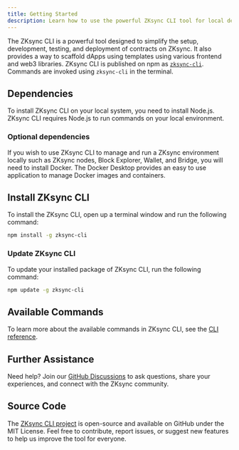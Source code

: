```yaml
---
title: Getting Started
description: Learn how to use the powerful ZKsync CLI tool for local development.
---
```


The ZKsync CLI is a powerful tool designed to simplify the setup, development, testing, and deployment of contracts on ZKsync.
It also provides a way to scaffold dApps using templates using various frontend and web3 libraries.
ZKsync CLI is published on npm as [`zksync-cli`](https://www.npmjs.com/package/zksync-cli).
Commands are invoked using `zksync-cli` in the terminal.

## Dependencies

To install ZKsync CLI on your local system, you need to install Node.js.
ZKsync CLI requires Node.js to run commands on your local environment.

### Optional dependencies

If you wish to use ZKsync CLI to manage and run a ZKsync environment locally such as ZKsync nodes,
Block Explorer, Wallet, and Bridge, you will need to install Docker.
The Docker Desktop provides an easy to use application to manage Docker images and containers.

## Install ZKsync CLI
To install the ZKsync CLI, open up a terminal window and run the following command:

```sh
npm install -g zksync-cli
```

### Update ZKsync CLI

To update your installed package of ZKsync CLI, run the following command:

```sh
npm update -g zksync-cli
```

## Available Commands

To learn more about the available commands in ZKsync CLI, see the [CLI reference](/build/zksync-cli/cli-reference).

## Further Assistance

Need help? Join our [GitHub Discussions](%%zk_git_repo_zksync-developers%%/discussions/)
to ask questions, share your experiences, and connect with the ZKsync community.

## Source Code

The [ZKsync CLI project](%%zk_git_repo_zksync-cli%%)
is open-source and available on GitHub under the MIT License.
Feel free to contribute, report issues, or suggest new features to help us improve the tool for everyone.
